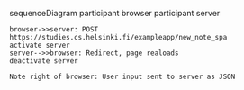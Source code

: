 sequenceDiagram
    participant browser
    participant server

    browser->>server: POST https://studies.cs.helsinki.fi/exampleapp/new_note_spa
    activate server
    server-->>browser: Redirect, page realoads
    deactivate server

    Note right of browser: User input sent to server as JSON    